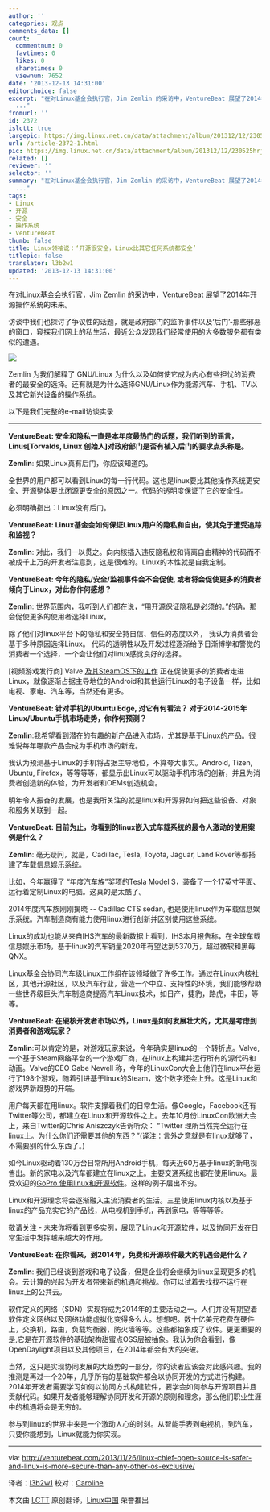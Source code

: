 ```yaml
---
author: ''
categories: 观点
comments_data: []
count:
  commentnum: 0
  favtimes: 0
  likes: 0
  sharetimes: 0
  viewnum: 7652
date: '2013-12-13 14:31:00'
editorchoice: false
excerpt: "在对Linux基金会执行官，Jim Zemlin 的采访中，VentureBeat 展望了2014年开源操作系统的未来。\r\n访谈中我们也探讨了争议性的话题，就是政府部门的监听事件以及后门-那些邪恶的窗口，窥探我们网上的私生活，最近公众发
  ..."
fromurl: ''
id: 2372
islctt: true
largepic: https://img.linux.net.cn/data/attachment/album/201312/12/230525hrjbjfvahsfsev0m.png
url: /article-2372-1.html
pic: https://img.linux.net.cn/data/attachment/album/201312/12/230525hrjbjfvahsfsev0m.png.thumb.jpg
related: []
reviewer: ''
selector: ''
summary: "在对Linux基金会执行官，Jim Zemlin 的采访中，VentureBeat 展望了2014年开源操作系统的未来。\r\n访谈中我们也探讨了争议性的话题，就是政府部门的监听事件以及后门-那些邪恶的窗口，窥探我们网上的私生活，最近公众发
  ..."
tags:
- Linux
- 开源
- 安全
- 操作系统
- VentureBeat
thumb: false
title: Linux领袖说：‘开源很安全，Linux比其它任何系统都安全’
titlepic: false
translator: l3b2w1
updated: '2013-12-13 14:31:00'
---
```


在对Linux基金会执行官，Jim Zemlin 的采访中，VentureBeat 展望了2014年开源操作系统的未来。


访谈中我们也探讨了争议性的话题，就是政府部门的监听事件以及‘后门’-那些邪恶的窗口，窥探我们网上的私生活，最近公众发现我们经常使用的大多数服务都有类似的遭遇。


![](/data/attachment/album/201312/12/230525hrjbjfvahsfsev0m.png)


Zemlin 为我们解释了 GNU/Linux 为什么以及如何使它成为内心有些担忧的消费者的最安全的选择。还有就是为什么选择GNU/Linux作为能源汽车、手机、TV以及其它新兴设备的操作系统。


以下是我们完整的e-mail访谈实录




---


**VentureBeat: 安全和隐私一直是本年度最热门的话题，我们听到的谣言，Linus[Torvalds, Linux 创始人]对政府部门是否有植入后门的要求点头称是。**


**Zemlin**: 如果Linux真有后门，你应该知道的。


全世界的用户都可以看到Linux的每一行代码。这也是linux要比其他操作系统更安全、开源整体要比闭源更安全的原因之一。代码的透明度保证了它的安全性。


必须明确指出：Linux没有后门。


**VentureBeat: Linux基金会如何保证Linux用户的隐私和自由，使其免于遭受追踪和监视？**


**Zemlin**: 对此，我们一以贯之。向内核插入违反隐私权和背离自由精神的代码而不被成千上万的开发者注意到，这是很难的。Linux的本性就是自我定制。


**VentureBeat: 今年的隐私/安全/监视事件会不会促使, 或者将会促使更多的消费者倾向于Linux，对此你作何感想？**


**Zemlin**: 世界范围内，我听到人们都在说，“用开源保证隐私是必须的。”的确，那会促使更多的使用者选择Linux。


除了他们对linux平台下的隐私和安全持自信、信任的态度以外， 我认为消费者会基于多种原因选择Linux。 代码的透明性以及开发过程逐渐给予日渐博学和警觉的消费者一个选择，一个会让他们对linux感觉良好的选择。


[视频游戏发行商] Valve [及其SteamOS下的工作](http://venturebeat.com/2013/09/23/steamos-valves-linux-based-operating-system-for-the-tv-and-living-room/) 正在促使更多的消费者走进Linux，就像逐渐占据主导地位的Android和其他运行Linux的电子设备一样，比如电视、家电、汽车等，当然还有更多。


**VentureBeat: 针对手机的Ubuntu Edge, 对它有何看法？ 对于2014-2015年Linux/Ubuntu手机市场走势，你作何预测？**


**Zemlin**:我希望看到潜在的有趣的新产品进入市场，尤其是基于Linux的产品。很难说每年哪款产品会成为手机市场的新宠。


我认为预测基于Linux的手机将占据主导地位，不算夸大事实。Android, Tizen, Ubuntu, Firefox，等等等等，都显示出Linux可以驱动手机市场的创新，并且为消费者创造新的体验，为开发者和OEMs创造机会。


明年令人振奋的发展，也是我所关注的就是linux和开源界如何把这些设备、对象和服务关联到一起。


**VentureBeat: 目前为止，你看到的linux嵌入式车载系统的最令人激动的使用案例是什么？**


**Zemlin**: 毫无疑问，就是，Cadillac, Tesla, Toyota, Jaguar, Land Rover等都搭建了车载信息娱乐系统。


比如，今年赢得了 “年度汽车族”奖项的Tesla Model S，装备了一个17英寸平面、运行着定制Linux的电脑。这真的是太酷了。


2014年度汽车族刚刚揭晓 -- Cadillac CTS sedan, 也是使用linux作为车载信息娱乐系统。汽车制造商有能力使用linux进行创新并区别使用这些系统。


Linux的成功也能从来自IHS汽车的最新数据上看到，IHS本月报告称，在全球车载信息娱乐市场，基于linux的汽车销量2020年有望达到5370万，超过微软和黑莓QNX。


Linux基金会协同汽车级Linux工作组在该领域做了许多工作。通过在Linux内核社区，其他开源社区，以及汽车行业，营造一个中立、支持性的环境，我们能够帮助一些世界级巨头汽车制造商提高汽车Linux技术，如日产，捷豹，路虎，丰田，等等。


**VentureBeat: 在硬核开发者市场以外，Linux是如何发展壮大的，尤其是考虑到消费者和游戏玩家？**


**Zemlin**:可以肯定的是，对游戏玩家来说，今年确实是linux的一个转折点。Valve, 一个基于Steam网络平台的一个游戏厂商，在linux上构建并运行所有的源代码和动画。Valve的CEO Gabe Newell 称，今年的LinuxCon大会上他们在linux平台运行了198个游戏，随着引进基于linux的Steam，这个数字还会上升。这是Linux和游戏界新趋势的开端。


用户每天都在用linux。软件支撑着我们的日常生活。像Google，Facebook还有Twitter等公司，都建立在Linux和开源软件之上。去年10月份LinuxCon欧洲大会上，来自Twitter的Chris Aniszczyk告诉听众： “Twitter 理所当然完全运行在linux上。为什么你们还需要其他的东西？”(译注：言外之意就是有linux就够了，不需要别的什么东西了。)


如今Linux驱动着130万台日常所用Android手机，每天近60万基于linux的新电视售出。新的家电以及汽车都建立在linux之上。主要交通系统也都在使用linux。最受欢迎的[GoPro 使用linux和开源软件](http://gopro.com/support/open-source)。这样的例子层出不穷。


Linux和开源理念将会逐渐融入主流消费者的生活。三星使用linux内核以及基于linux的产品充实它的产品线，从电视机到手机，再到家电，等等等等。


敬请关注 - 未来你将看到更多实例，展现了Linux和开源软件，以及协同开发在日常生活中发挥越来越大的作用。


**VentureBeat: 在你看来，到2014年，免费和开源软件最大的机遇会是什么？**


**Zemlin**: 我们已经谈到游戏和电子设备，但是企业将会继续为linux呈现更多的机会。云计算的兴起为开发者带来新的机遇和挑战。你可以试着去找找不运行在linux上的公共云。


软件定义的网络（SDN）实现将成为2014年的主要活动之一。人们并没有期望着软件定义网络以及网络功能虚拟化变得多么大。想想吧。数十亿美元花费在硬件上，交换机，路由，负载均衡器，防火墙等等。这些都抽象成了软件。更更重要的是,它是在开源软件的基础架构甜蜜点OSS层被抽象。我认为你会看到，像OpenDaylight项目以及其他项目，在2014年都会有大的突破。


当然，这只是实现协同发展的大趋势的一部分，你的读者应该会对此感兴趣。我的推测是再过一个20年，几乎所有的基础软件都会以协同开发的方式进行构建。2014年开发者需要学习如何以协同方式构建软件，要学会如何参与开源项目并且贡献代码。如果开发者能够理解协同开发和开源的原则和理念，那么他们职业生涯中的机遇将会是无穷的。


参与到linux的世界中来是一个激动人心的时刻。从智能手表到电视机，到汽车，只要你能想到，Linux就能为你实现。




---


via: <http://venturebeat.com/2013/11/26/linux-chief-open-source-is-safer-and-linux-is-more-secure-than-any-other-os-exclusive/>


译者：[l3b2w1](https://github.com/l3b2w1) 校对：[Caroline](https://github.com/carolinewuyan)


本文由 [LCTT](https://github.com/LCTT/TranslateProject) 原创翻译，[Linux中国](http://linux.cn/) 荣誉推出
